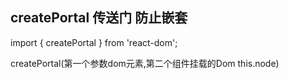##  createPortal  传送门 防止嵌套
import { createPortal } from 'react-dom';

createPortal(第一个参数dom元素,第二个组件挂载的Dom this.node)

